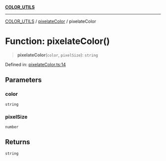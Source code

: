 [**COLOR_UTILS**](../../README.md)

***

[COLOR_UTILS](../../README.md) / [pixelateColor](../README.md) / pixelateColor

# Function: pixelateColor()

> **pixelateColor**(`color`, `pixelSize`): `string`

Defined in: [pixelateColor.ts:14](https://github.com/dailker/everyutil/blob/0ec5ce08552e5059ec58e2975404aeb74a6202b1/src/color/pixelateColor.ts#L14)

## Parameters

### color

`string`

### pixelSize

`number`

## Returns

`string`
